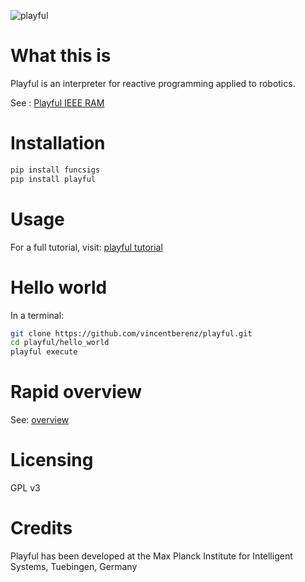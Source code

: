 ![playful](http://vincentberenz.is.tuebingen.mpg.de/export/playful_logo.png)


# What this is

Playful is an interpreter for reactive programming applied to robotics.

See : [Playful IEEE RAM](https://ieeexplore.ieee.org/stamp/stamp.jsp?arnumber=8357389)


# Installation

```bash
pip install funcsigs 
pip install playful
```

# Usage

For a full tutorial, visit: [playful tutorial](https://github.com/vincentberenz/playful_tutorial)

# Hello world

In a terminal:

```bash
git clone https://github.com/vincentberenz/playful.git
cd playful/hello_world
playful execute
```

# Rapid overview

See: [overview](https://github.com/vincentberenz/playful_tutorial/wiki/00.-Overview)

# Licensing

GPL v3

# Credits

Playful has been developed at the Max Planck Institute for Intelligent Systems, Tuebingen, Germany
